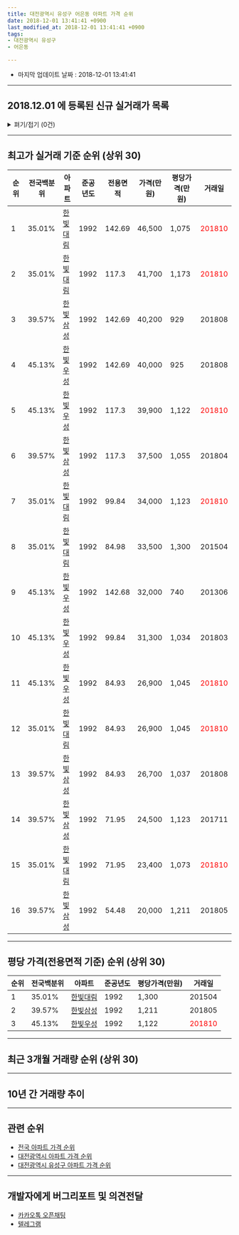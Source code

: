 ```yaml
---
title: 대전광역시 유성구 어은동 아파트 가격 순위
date: 2018-12-01 13:41:41 +0900
last_modified_at: 2018-12-01 13:41:41 +0900
tags:
- 대전광역시 유성구
- 어은동

---
```


* 마지막 업데이트 날짜 : 2018-12-01 13:41:41

---

## 2018.12.01 에 등록된 신규 실거래가 목록

<details>
<summary>펴기/접기 (0건)</summary>
<div markdown="1">

|아파트|전국백분위|준공년도|전용면적|가격(만원)|평당가격(만원)|거래일|
|---|---|---|---|---|---|---|
|없음|||||||


</div>
</details>

---

## 최고가 실거래 기준 순위 (상위 30)


|순위|전국백분위|아파트|준공년도|전용면적|가격(만원)|평당가격(만원)|거래일|
|---|---|---|---|---|---|---|---|
|1|35.01%|[한빛대림](https://search.naver.com/search.naver?query=%EB%8C%80%EC%A0%84%EA%B4%91%EC%97%AD%EC%8B%9C+%EC%9C%A0%EC%84%B1%EA%B5%AC+%EC%96%B4%EC%9D%80%EB%8F%99+%ED%95%9C%EB%B9%9B%EB%8C%80%EB%A6%BC)|1992|142.69|46,500|1,075|<span style="color:red">201810</span>|
|2|35.01%|[한빛대림](https://search.naver.com/search.naver?query=%EB%8C%80%EC%A0%84%EA%B4%91%EC%97%AD%EC%8B%9C+%EC%9C%A0%EC%84%B1%EA%B5%AC+%EC%96%B4%EC%9D%80%EB%8F%99+%ED%95%9C%EB%B9%9B%EB%8C%80%EB%A6%BC)|1992|117.3|41,700|1,173|<span style="color:red">201810</span>|
|3|39.57%|[한빛삼성](https://search.naver.com/search.naver?query=%EB%8C%80%EC%A0%84%EA%B4%91%EC%97%AD%EC%8B%9C+%EC%9C%A0%EC%84%B1%EA%B5%AC+%EC%96%B4%EC%9D%80%EB%8F%99+%ED%95%9C%EB%B9%9B%EC%82%BC%EC%84%B1)|1992|142.69|40,200|929|201808|
|4|45.13%|[한빛우성](https://search.naver.com/search.naver?query=%EB%8C%80%EC%A0%84%EA%B4%91%EC%97%AD%EC%8B%9C+%EC%9C%A0%EC%84%B1%EA%B5%AC+%EC%96%B4%EC%9D%80%EB%8F%99+%ED%95%9C%EB%B9%9B%EC%9A%B0%EC%84%B1)|1992|142.69|40,000|925|201808|
|5|45.13%|[한빛우성](https://search.naver.com/search.naver?query=%EB%8C%80%EC%A0%84%EA%B4%91%EC%97%AD%EC%8B%9C+%EC%9C%A0%EC%84%B1%EA%B5%AC+%EC%96%B4%EC%9D%80%EB%8F%99+%ED%95%9C%EB%B9%9B%EC%9A%B0%EC%84%B1)|1992|117.3|39,900|1,122|<span style="color:red">201810</span>|
|6|39.57%|[한빛삼성](https://search.naver.com/search.naver?query=%EB%8C%80%EC%A0%84%EA%B4%91%EC%97%AD%EC%8B%9C+%EC%9C%A0%EC%84%B1%EA%B5%AC+%EC%96%B4%EC%9D%80%EB%8F%99+%ED%95%9C%EB%B9%9B%EC%82%BC%EC%84%B1)|1992|117.3|37,500|1,055|201804|
|7|35.01%|[한빛대림](https://search.naver.com/search.naver?query=%EB%8C%80%EC%A0%84%EA%B4%91%EC%97%AD%EC%8B%9C+%EC%9C%A0%EC%84%B1%EA%B5%AC+%EC%96%B4%EC%9D%80%EB%8F%99+%ED%95%9C%EB%B9%9B%EB%8C%80%EB%A6%BC)|1992|99.84|34,000|1,123|<span style="color:red">201810</span>|
|8|35.01%|[한빛대림](https://search.naver.com/search.naver?query=%EB%8C%80%EC%A0%84%EA%B4%91%EC%97%AD%EC%8B%9C+%EC%9C%A0%EC%84%B1%EA%B5%AC+%EC%96%B4%EC%9D%80%EB%8F%99+%ED%95%9C%EB%B9%9B%EB%8C%80%EB%A6%BC)|1992|84.98|33,500|1,300|201504|
|9|45.13%|[한빛우성](https://search.naver.com/search.naver?query=%EB%8C%80%EC%A0%84%EA%B4%91%EC%97%AD%EC%8B%9C+%EC%9C%A0%EC%84%B1%EA%B5%AC+%EC%96%B4%EC%9D%80%EB%8F%99+%ED%95%9C%EB%B9%9B%EC%9A%B0%EC%84%B1)|1992|142.68|32,000|740|201306|
|10|45.13%|[한빛우성](https://search.naver.com/search.naver?query=%EB%8C%80%EC%A0%84%EA%B4%91%EC%97%AD%EC%8B%9C+%EC%9C%A0%EC%84%B1%EA%B5%AC+%EC%96%B4%EC%9D%80%EB%8F%99+%ED%95%9C%EB%B9%9B%EC%9A%B0%EC%84%B1)|1992|99.84|31,300|1,034|201803|
|11|45.13%|[한빛우성](https://search.naver.com/search.naver?query=%EB%8C%80%EC%A0%84%EA%B4%91%EC%97%AD%EC%8B%9C+%EC%9C%A0%EC%84%B1%EA%B5%AC+%EC%96%B4%EC%9D%80%EB%8F%99+%ED%95%9C%EB%B9%9B%EC%9A%B0%EC%84%B1)|1992|84.93|26,900|1,045|<span style="color:red">201810</span>|
|12|35.01%|[한빛대림](https://search.naver.com/search.naver?query=%EB%8C%80%EC%A0%84%EA%B4%91%EC%97%AD%EC%8B%9C+%EC%9C%A0%EC%84%B1%EA%B5%AC+%EC%96%B4%EC%9D%80%EB%8F%99+%ED%95%9C%EB%B9%9B%EB%8C%80%EB%A6%BC)|1992|84.93|26,900|1,045|<span style="color:red">201810</span>|
|13|39.57%|[한빛삼성](https://search.naver.com/search.naver?query=%EB%8C%80%EC%A0%84%EA%B4%91%EC%97%AD%EC%8B%9C+%EC%9C%A0%EC%84%B1%EA%B5%AC+%EC%96%B4%EC%9D%80%EB%8F%99+%ED%95%9C%EB%B9%9B%EC%82%BC%EC%84%B1)|1992|84.93|26,700|1,037|201808|
|14|39.57%|[한빛삼성](https://search.naver.com/search.naver?query=%EB%8C%80%EC%A0%84%EA%B4%91%EC%97%AD%EC%8B%9C+%EC%9C%A0%EC%84%B1%EA%B5%AC+%EC%96%B4%EC%9D%80%EB%8F%99+%ED%95%9C%EB%B9%9B%EC%82%BC%EC%84%B1)|1992|71.95|24,500|1,123|201711|
|15|35.01%|[한빛대림](https://search.naver.com/search.naver?query=%EB%8C%80%EC%A0%84%EA%B4%91%EC%97%AD%EC%8B%9C+%EC%9C%A0%EC%84%B1%EA%B5%AC+%EC%96%B4%EC%9D%80%EB%8F%99+%ED%95%9C%EB%B9%9B%EB%8C%80%EB%A6%BC)|1992|71.95|23,400|1,073|<span style="color:red">201810</span>|
|16|39.57%|[한빛삼성](https://search.naver.com/search.naver?query=%EB%8C%80%EC%A0%84%EA%B4%91%EC%97%AD%EC%8B%9C+%EC%9C%A0%EC%84%B1%EA%B5%AC+%EC%96%B4%EC%9D%80%EB%8F%99+%ED%95%9C%EB%B9%9B%EC%82%BC%EC%84%B1)|1992|54.48|20,000|1,211|201805|


---

## 평당 가격(전용면적 기준) 순위 (상위 30)


|순위|전국백분위|아파트|준공년도|평당가격(만원)|거래일|
|---|---|---|---|---|---|
|1|35.01%|[한빛대림](https://search.naver.com/search.naver?query=%EB%8C%80%EC%A0%84%EA%B4%91%EC%97%AD%EC%8B%9C+%EC%9C%A0%EC%84%B1%EA%B5%AC+%EC%96%B4%EC%9D%80%EB%8F%99+%ED%95%9C%EB%B9%9B%EB%8C%80%EB%A6%BC)|1992|1,300|201504|
|2|39.57%|[한빛삼성](https://search.naver.com/search.naver?query=%EB%8C%80%EC%A0%84%EA%B4%91%EC%97%AD%EC%8B%9C+%EC%9C%A0%EC%84%B1%EA%B5%AC+%EC%96%B4%EC%9D%80%EB%8F%99+%ED%95%9C%EB%B9%9B%EC%82%BC%EC%84%B1)|1992|1,211|201805|
|3|45.13%|[한빛우성](https://search.naver.com/search.naver?query=%EB%8C%80%EC%A0%84%EA%B4%91%EC%97%AD%EC%8B%9C+%EC%9C%A0%EC%84%B1%EA%B5%AC+%EC%96%B4%EC%9D%80%EB%8F%99+%ED%95%9C%EB%B9%9B%EC%9A%B0%EC%84%B1)|1992|1,122|<span style="color:red">201810</span>|


---

## 최근 3개월 거래량 순위 (상위 30)


<div style="width:100%;">
    <canvas id="deal_count_ranking" height="250"></canvas>
</div>


<script>
new Chart(document.getElementById("deal_count_ranking"), {
    type: 'horizontalBar',
    data: {
        labels: ['한빛대림', '한빛우성', '한빛삼성'],
        datasets: [{
            label: '실거래 수',
            data: [23, 17, 6],
            borderColor: "rgba(255, 0, 128, 1)",
            backgroundColor: "rgba(255, 0, 128, 0.5)",
            fill: false,
        }]
    },
    options: {
        responsive: true,
        title: {
            display: true,
            text: '최근 3개월 거래량 순위'
        },
        tooltips: {
            mode: 'index',
            intersect: false,
            callbacks: {
                title: function(tooltipItems, data) {
                    return "실거래 수:";
                },
                label: function(tooltipItem, data) {
                    return data.labels[tooltipItem.index] + ": " + tooltipItem.xLabel;
                }
            }
        },
        hover: {
            mode: 'nearest',
            intersect: true
        },
        scales: {
            xAxes: [{
                display: true,
                scaleLabel: {
                    display: true,
                    labelString: '실거래 수'
                },
                ticks: {
                    suggestedMin: 0,
                }
            }],
            yAxes: [{
                display: true,
                ticks: {
                    autoSkip: false,
                    callback: function(value, index, values) {
                        if (value.length > 15)
                            return value.substr(0, 13) + "...";
                        else
                            return value;
                    }
                },
                scaleLabel: {
                    display: false,
                }
            }]
        }
    }
});

</script>


---

## 10년 간 거래량 추이


<div style="width:100%;">
    <canvas id="deal_progress" height="250"></canvas>
</div>

<script>
new Chart(document.getElementById("deal_progress"), {
    type: 'line',
    data: {
        labels: ['200812','200901','200902','200903','200904','200905','200906','200907','200908','200909','200910','200911','200912','201001','201002','201003','201004','201005','201006','201007','201008','201009','201010','201011','201012','201101','201102','201103','201104','201105','201106','201107','201108','201109','201110','201111','201112','201201','201202','201203','201204','201205','201206','201207','201208','201209','201210','201211','201212','201301','201302','201303','201304','201305','201306','201307','201308','201309','201310','201311','201312','201401','201402','201403','201404','201405','201406','201407','201408','201409','201410','201411','201412','201501','201502','201503','201504','201505','201506','201507','201508','201509','201510','201511','201512','201601','201602','201603','201604','201605','201606','201607','201608','201609','201610','201611','201612','201701','201702','201703','201704','201705','201706','201707','201708','201709','201710','201711','201712','201801','201802','201803','201804','201805','201806','201807','201808','201809','201810','201811','201812'],
        datasets: [{
            label: '실거래 수',
            pointRadius: 1,
            data: [12, 20, 16, 20, 24, 25, 32, 22, 25, 33, 30, 20, 19, 29, 19, 18, 25, 12, 14, 18, 12, 14, 26, 40, 30, 17, 22, 24, 12, 30, 12, 19, 13, 15, 18, 9, 11, 18, 19, 16, 9, 7, 17, 12, 8, 9, 9, 21, 17, 19, 17, 16, 19, 12, 17, 14, 7, 11, 19, 22, 29, 19, 18, 23, 13, 8, 7, 13, 13, 17, 20, 7, 15, 19, 14, 17, 16, 19, 13, 6, 12, 17, 27, 12, 16, 21, 9, 20, 18, 13, 18, 18, 15, 32, 30, 22, 18, 14, 16, 16, 24, 22, 15, 18, 10, 16, 17, 24, 23, 24, 9, 28, 9, 17, 11, 10, 18, 22, 36, 10, 0],
            borderColor: "rgba(255, 201, 14, 1)",
            backgroundColor: "rgba(255, 201, 14, 0.5)",
            fill: true,
        }]
    },
    options: {
        responsive: true,
        title: {
            display: true,
            text: '10년간 거래량 추이'
        },
        tooltips: {
            mode: 'index',
            intersect: false,
        },
        hover: {
            mode: 'nearest',
            intersect: true
        },
        scales: {
            xAxes: [{
                display: true,
                scaleLabel: {
                    display: true,
                    labelString: '년/월'
                }
            }],
            yAxes: [{
                display: true,
                ticks: {
                    suggestedMin: 0,
                },
                scaleLabel: {
                    display: true,
                    labelString: '실거래 수'
                }
            }]
        }
    }
});

</script>


---

## 관련 순위

- [전국 아파트 가격 순위](https://inasie.github.io/apt-ranking/전국)
- [대전광역시 아파트 가격 순위](https://inasie.github.io/apt-ranking/대전광역시)
- [대전광역시 유성구 아파트 가격 순위](https://inasie.github.io/apt-ranking/대전광역시-유성구)


---

## 개발자에게 버그리포트 및 의견전달

- [카카오톡 오픈채팅](https://open.kakao.com/o/gLJUAP4)
- [텔레그램](https://t.me/inasie)

